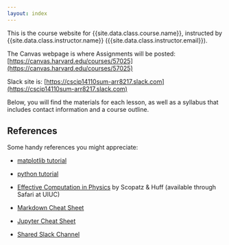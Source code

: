 ```yaml
---
layout: index
---
```


This is the course website for {{site.data.class.course.name}}, instructed by
{{site.data.class.instructor.name}} ({{site.data.class.instructor.email}}).

The Canvas webpage is where Assignments will be posted: [https://canvas.harvard.edu/courses/57025](https://canvas.harvard.edu/courses/57025)

Slack site is: [https://cscip14110sum-arr8217.slack.com](https://cscip14110sum-arr8217.slack.com)

Below, you will find the materials for each lesson, as well as a syllabus that
includes contact information and a course outline.

## References

Some handy references you might appreciate:

 * [matplotlib tutorial](https://matplotlib.org/tutorials/index.html)
 * [python tutorial](https://docs.python.org/3.6/tutorial/)
 * [Effective Computation in Physics](https://www.oreilly.com/library/view/effective-computation-in/9781491901564/) by Scopatz & Huff (available through Safari at UIUC)
 * [Markdown Cheat Sheet](https://www.ibm.com/support/knowledgecenter/SSQNUZ_current/com.ibm.icpdata.doc/dsx/markd-jupyter.html)
 * [Jupyter Cheat Sheet](https://www.dataquest.io/blog/jupyter-notebook-tips-tricks-shortcuts/)

 * [Shared Slack Channel](https://cscip14110sum-arr8217.slack.com)
